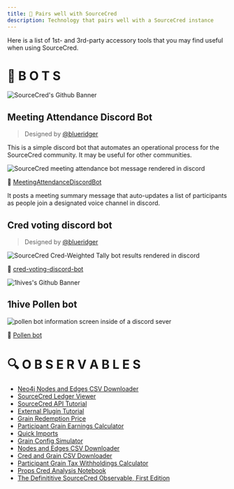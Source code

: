 ```yaml
---
title: 🍐 Pairs well with SourceCred
description: Technology that pairs well with a SourceCred instance
---
```


Here is a list of 1st- and 3rd-party accessory tools that you may find useful when using SourceCred.

# 🤖 B O T S

![SourceCred's Github Banner](/img/uploads/sourcecred.png "SourceCred's Github Banner")

## Meeting Attendance Discord Bot

> Designed by [@blueridger](https://github.com/blueridger)

This is a simple discord bot that automates an operational process for the
SourceCred community. It may be useful for other communities.

![SourceCred meeting attendance bot message rendered in discord](/img/uploads/meeting.png "SourceCred meeting attendance bot message rendered in discord")

🤖
[MeetingAttendanceDiscordBot](https://github.com/blueridger/MeetingAttendanceDiscordBot)

It posts a meeting summary message that auto-updates a list of participants as
people join a designated voice channel in discord.

## Cred voting discord bot

> Designed by [@blueridger](https://github.com/blueridger)

![SourceCred Cred-Weighted Tally bot results rendered in discord](/img/uploads/tallyoo.png "SourceCred Cred-Weighted Tally bot results rendered in discord")

🤖
[cred-voting-discord-bot](https://github.com/blueridger/cred-voting-discord-bot)

![1hives's Github Banner](/img/uploads/1hive-banner.png "1hives's Github Banner")

## 1hive Pollen bot

![pollen bot information screen inside of a discord sever](/img/uploads/pbot.png "pollen bot information screen inside of a discord sever")

🤖 [Pollen bot](https://github.com/1Hive/pollen-bot)

# 🔍 O B S E R V A B L E S

- [Neo4j Nodes and Edges CSV Downloader](https://observablehq.com/@sourcecred/neo4j-nodes-and-edges-csv-downloader)
- [SourceCred Ledger Viewer](https://observablehq.com/@sourcecred/sourcecred-ledger-viewer)
- [SourceCred API Tutorial](https://observablehq.com/@sourcecred/api-tutorial)
- [External Plugin Tutorial](https://observablehq.com/@sourcecred/external-plugin-tutorial)
- [Grain Redemption Price](https://observablehq.com/@sourcecred/grain-redemption-price)
- [Participant Grain Earnings Calculator](https://observablehq.com/@sourcecred/participant-grain-earnings-calculator)
- [Quick Imports](https://observablehq.com/@sourcecred/quick-imports)
- [Grain Config Simulator](https://observablehq.com/@sourcecred/grain-config-simulator)
- [Nodes and Edges CSV Downloader](https://observablehq.com/@sourcecred/nodes-and-edges-csv-downloader)
- [Cred and Grain CSV Downloader](https://observablehq.com/@sourcecred/cred-and-grain-csv-downloader)
- [Participant Grain Tax Withholdings Calculator](https://observablehq.com/@sourcecred/participant-grain-tax-withholdings-calculator)
- [Props Cred Analysis Notebook](https://observablehq.com/@sourcecred/props-cred-analysis-notebook)
- [The Definititive SourceCred Observable, First Edition](https://observablehq.com/@sourcecred/the-definititive-sourcecred-observable-first-edition)
